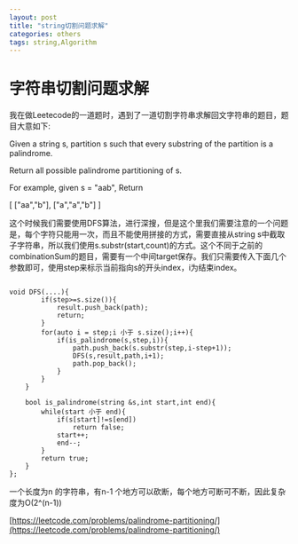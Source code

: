 ```yaml
---
layout: post
title: "string切割问题求解"
categories: others
tags: string,Algorithm
---
```

字符串切割问题求解
==================

我在做Leetecode的一道题时，遇到了一道切割字符串求解回文字符串的题目，题目大意如下:

Given a string s, partition s such that every substring of the partition is a palindrome.

Return all possible palindrome partitioning of s.

For example, given s = "aab",
Return

  [
    ["aa","b"],
    ["a","a","b"]
  ]
  
这个时候我们需要使用DFS算法，进行深搜，但是这个里我们需要注意的一个问题是，每个字符只能用一次，而且不能使用拼接的方式，需要直接从string s中截取子字符串，所以我们使用s.substr(start,count)的方式。这个不同于之前的combinationSum的题目，需要有一个中间target保存。我们只需要传入下面几个参数即可，使用step来标示当前指向s的开头index，i为结束index。

<pre><code>
void DFS(....){
        if(step>=s.size()){
            result.push_back(path);
            return;
        }
        for(auto i = step;i 小于 s.size();i++){
            if(is_palindrome(s,step,i)){
                path.push_back(s.substr(step,i-step+1));
                DFS(s,result,path,i+1);
                path.pop_back();
            }
        }
    }
 
    bool is_palindrome(string &s,int start,int end){
        while(start 小于 end){
            if(s[start]!=s[end])
                return false;
            start++;
            end--;
        }
        return true;
    }
};
</code></pre>

一个长度为n 的字符串，有n-1 个地方可以砍断，每个地方可断可不断，因此复杂度为O(2^(n-1))

 

[https://leetcode.com/problems/palindrome-partitioning/](https://leetcode.com/problems/palindrome-partitioning/)